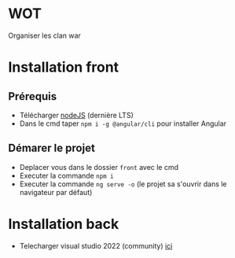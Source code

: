# WOT 

Organiser les clan war

# Installation front

## Prérequis

- Télécharger [nodeJS](https://nodejs.org/en/download) (dernière LTS)
- Dans le cmd taper `npm i -g @angular/cli` pour installer Angular

## Démarer le projet

- Deplacer vous dans le dossier `front` avec le cmd
- Executer la commande `npm i`
- Executer la commande `ng serve -o` (le projet sa s'ouvrir dans le navigateur par défaut)

# Installation back

- Telecharger visual studio 2022 (community) [ici](https://visualstudio.microsoft.com/fr/downloads/)

